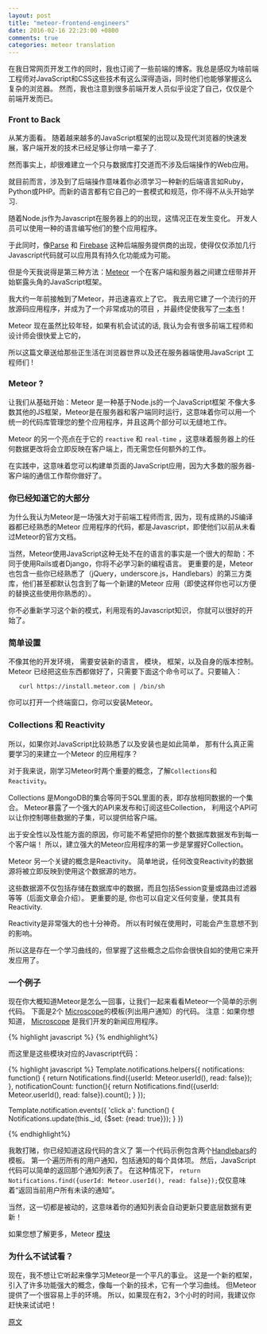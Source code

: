 ```yaml
---
layout: post
title: "meteor-frontend-engineers"
date: 2016-02-16 22:23:00 +0800
comments: true
categories: meteor translation
---
```




在我日常网页开发工作的同时，我也订阅了一些前端的博客。我总是感叹为啥前端工程师对JavaScript和CSS这些技术有这么深得造诣，同时他们也能够掌握这么复杂的浏览器。
然而，我也注意到很多前端开发人员似乎设定了自己，仅仅是个前端开发而已。

### **Front to Back**

从某方面看。 随着越来越多的JavaScript框架的出现以及现代浏览器的快速发展，客户端开发的技术已经足够让你啃一辈子了.

然而事实上，却很难建立一个只与数据库打交道而不涉及后端操作的Web应用。

就目前而言，涉及到了后端操作意味着你必须学习一种新的后端语言如Ruby，Python或PHP。而新的语言都有它自己的一套模式和规范，你不得不从头开始学习.

随着Node.js作为Javascript在服务器上的的出现，这情况正在发生变化。 开发人员可以使用一种的语言编写他们的整个应用程序。

于此同时，像[Parse](https://parse.com/) 和 [Firebase](https://www.firebase.com/) 这种后端服务提供商的出现，使得仅仅添加几行Javascript代码就可以应用具有持久化功能成为可能。

但是今天我说得是第三种方法：[Meteor](http://meteor.com)  一个在客户端和服务器之间建立纽带并开始崭露头角的JavaScript框架。

我大约一年前接触到了Meteor，并迅速喜欢上了它。 我去用它建了一个流行的开放源码应用程序，并成为了一个非常成功的项目 ，并最终促使我写了[一本书](http://www.discovermeteor.com/)！

Meteor 现在虽然比较年轻，如果有机会试试的话, 我认为会有很多前端工程师和设计师会很快爱上它的，

所以这篇文章送给那些正生活在浏览器世界以及还在服务器端使用JavaScript 工程师们 !


### **Meteor ?**

让我们从基础开始：Meteor 是一种基于Node.js的一个JavaScript框架 不像大多数其他的JS框架，Meteor是在服务器和客户端同时运行，这意味着你可以用一个统一的代码库管理您的整个应用程序，并且这两个部分可以无缝地工作。

Meteor 的另一个亮点在于它的 `reactive` 和 `real-time` ，这意味着服务器上的任何数据更改将会立即反映在客户端上，而无需您任何额外的工作。

在实践中，这意味着您可以构建单页面的JavaScript应用，因为大多数的服务器-客户端的通信工作帮你做好了。


### **你已经知道它的大部分**

为什么我认为Meteor是一场强大对于前端工程师而言, 因为，现有成熟的JS编译器都已经熟悉的Meteor 应用程序的代码，都是Javascript，即使他们以前从未看过Meteor的官方文档。

当然，Meteor使用JavaScript这种无处不在的语言的事实是一个很大的帮助：不同于使用Rails或者Django，你将不必学习新的编程语言。
更重要的是，Meteor 也包含一些你已经熟悉了（jQuery，underscore.js，Handlebars）的第三方类库，他们甚至都默认包含到了每一个新建的Meteor 应用（即使这样你也可以方便的替换这些使用你熟悉的）。

你不必重新学习这个新的模式，利用现有的Javascript知识， 你就可以很好的开始了。

### **简单设置**

不像其他的开发环境， 需要安装新的语言， 模块， 框架，以及自身的版本控制。
Meteor 已经把这些东西都做好了，只需要下面这个命令可以了。只要输入：

``    curl https://install.meteor.com | /bin/sh ``

你可以打开一个终端窗口，你可以安装Meteor。

### **Collections 和 Reactivity**

所以，如果你对JavaScript比较熟悉了以及安装也是如此简单， 那有什么真正需要学习的来建立一个Meteor 的应用程序？

对于我来说，刚学习Meteor时两个重要的概念，了解``Collections``和 ``Reactivity``。

Collections 是MongoDB的集合等同于SQL里面的表，即存放相同数据的一个集合。 Meteor暴露了一个强大的API来发布和订阅这些Collection， 利用这个API可以让你控制哪些数据的子集，可以提供给客户端。

出于安全性以及性能方面的原因，你可能不希望把你的整个数据库数据发布到每一个客户端！ 所以，建立强大的Meteor应用程序的第一步是掌握好Collection。

Meteor 另一个关键的概念是Reactivity。 简单地说，任何改变Reactivity的数据源将被立即反映到使用这个数据源的地方。

这些数据源不仅包括存储在数据库中的数据，而且包括Session变量或路由过滤器等等（后面文章会介绍）。 更重要的是, 你也可以自定义任何变量，使其具有Reactivity.

Reactivity是非常强大的也十分神奇。 所以有时候在使用时，可能会产生意想不到的影响。

所以这是存在一个学习曲线的，但掌握了这些概念之后你会很快自如的使用它来开发应用了。


### **一个例子**

现在你大概知道Meteor是怎么一回事，让我们一起来看看Meteor一个简单的示例代码。
下面是2个 [Microscope](https://github.com/DiscoverMeteor/Microscope)的模板(列出用户通知）的代码。
注意：如果你想知道， [Microscope](https://github.com/DiscoverMeteor/Microscope) 是我们开发的新闻应用程序。

{% highlight javascript %}
<template name="notifications">
  <ul class="notification">
    {{#if notificationCount}}
      {{#each notifications}}
        {{> notification}}
      {{/each}}
    {{else}}
      <li><span>No Notifications</span></li>
    {{/if}}
  </ul>
</template>

<template name="notification">
  <li>
    <a href="{{postPagePath postId}}">
     <strong>{{commenterName}}</strong> commented on your post
    </a>
  </li>
</template>
{% endhighlight%}

而这里是这些模块对应的Javascript代码：

{% highlight javascript %}
  Template.notifications.helpers({
    notifications: function() {
     return Notifications.find({userId: Meteor.userId(), read: false});
    },
    notificationCount: function(){
     return Notifications.find({userId: Meteor.userId(), read: false}).count();
    }
  });

  Template.notification.events({
    'click a': function() {
      Notifications.update(this._id, {$set: {read: true}});
    }
  })

{% endhighlight%}


我敢打赌，你已经知道这段代码的含义了
第一个代码示例包含两个[Handlebars](http://handlebarsjs.com/)的模板。 第一个遍历所有的用户通知，包括通知的每个具体项。
然后，JavaScript代码可以简单的返回那个通知列表了。 在这种情况下， `return Notifications.find({userId: Meteor.userId(), read: false});`仅仅意味着“返回当前用户所有未读的通知”。

当然，这一切都是被动的，这意味着你的通知列表会自动更新只要底层数据有更新！

如果您想了解更多，Meteor [模块](http://www.discovermeteor.com/2013/02/20/a-look-at-a-meteor-template/)

### **为什么不试试看？**

现在，我不想让它听起来像学习Meteor是一个平凡的事业。 这是一个新的框架，引入了许多功能强大的概念，像每一个新的技术，它有一个学习曲线。
但Meteor提供了一个很容易上手的环境。
所以，如果现在有2，3个小时的时间，我建议你赶快来试试吧！

[原文](http://davidwalsh.name/meteor-frontend-engineers)
